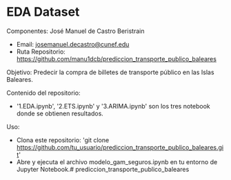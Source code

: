 # EDA Dataset

Componentes: 
José Manuel de Castro Beristrain
- Email: josemanuel.decastro@cunef.edu
- Ruta Repositorio: https://github.com/manu1dcb/prediccion_transporte_publico_baleares

Objetivo: 
Predecir la compra de billetes de transporte público en las Islas Baleares.

Contenido del repositorio:
- '1.EDA.ipynb', '2.ETS.ipynb' y '3.ARIMA.ipynb' son los tres notebook donde se obtienen resultados.

Uso:
- Clona este repositorio: 'git clone https://github.com/tu_usuario/prediccion_transporte_publico_baleares.git'
- Abre y ejecuta el archivo modelo_gam_seguros.ipynb en tu entorno de Jupyter Notebook.# prediccion_transporte_publico_baleares
